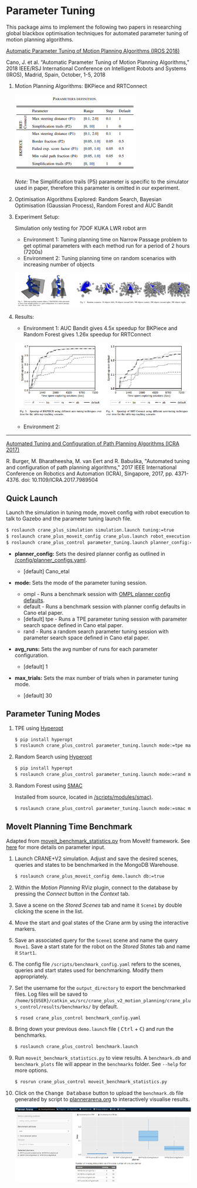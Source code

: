 # Parameter Tuning

This package aims to implement the following two papers in researching global blackbox optimisation techniques for automated parameter tuning of motion planning algorithms. 

[Automatic Parameter Tuning of Motion Planning Algorithms (IROS 2018)](http://homepages.inf.ed.ac.uk/jcanore/pub/2018_iros.pdf) 

Cano, J. et al. “Automatic Parameter Tuning of Motion Planning Algorithms,” 2018 IEEE/RSJ International Conference on Intelligent Robots and Systems (IROS), Madrid, Spain,  October, 1-5, 2018

1.  Motion Planning Algorithms: BKPiece and RRTConnect

    ![](imgs/Canoetal_defaults.png)

    *Note:* The Simplification trails (P5) parameter is specific to the simulator used in paper, therefore this parameter is omitted in our experiment.

2. Optimisation Algorithms Explored: Random Search, Bayesian Optimisation (Gaussian Process),  Random Forest and AUC Bandit

3. Experiment Setup:

    Simulation only testing for 7DOF KUKA LWR robot arm

    - Environment 1: Tuning planning time on Narrow Passage problem to get optimal parameters with each method  run for a period of 2 hours (7200s) 
    - Environment 2: Tuning planning time on random scenarios with increasing number of objects 

    ![](imgs/Canoetal_test_env.png)

4. Results:

    - Environment 1: AUC Bandit gives 4.5x speedup for BKPiece and Random Forest gives 1.26x speedup for RRTConnect

    ![](imgs/Canoetal_results_speedup.png)

    - Environment 2:

    

___

[Automated Tuning and Configuration of Path Planning Algorithms (ICRA 2017)](http://www.factory-in-a-day.eu/wp-content/uploads/2017/08/Automated_Tuning_SMAC_ICRA_2017.pdf)

R. Burger, M. Bharatheesha, M. van Eert and R. Babuška, "Automated tuning and configuration of path planning algorithms," 2017 IEEE International Conference on Robotics and Automation (ICRA), Singapore, 2017, pp. 4371-4376.
doi: 10.1109/ICRA.2017.7989504



## Quick Launch

Launch the simulation in tuning mode, moveit config with robot execution to talk to Gazebo and the parameter tuning launch file.

```bash
$ roslaunch crane_plus_simulation simulation.launch tuning:=true
$ roslaunch crane_plus_moveit_config crane_plus.launch robot_execution:=true
$ roslaunch crane_plus_control parameter_tuning.launch planner_config:=<planner_config> mode:=<mode> avg_runs:=<avg_runs>
```

- **planner_config:** Sets the desired planner config as outlined in [/config/planner_configs.yaml](./config/planner_configs.yaml).
  - [default] Cano_etal
- **mode:** Sets the mode of the parameter tuning session.
  - ompl - Runs a benchmark session with [OMPL planner config defaults](../crane_plus_moveit_config/config/ompl_planning.yaml).
  - default - Runs a benchmark session with planner config defaults in Cano etal paper.
  - [default] tpe -  Runs a TPE parameter tuning session with parameter search space defined in Cano etal paper.
  - rand -  Runs a random search parameter tuning session with parameter search space defined in Cano etal paper.
- **avg_runs:** Sets the avg number of runs for each parameter configuration. 
  - [default] 1

- **max_trials:** Sets the max number of trials when in parameter tuning mode.
  - [default] 30

## Parameter Tuning Modes

1. TPE using [Hyperopt](http://hyperopt.github.io/hyperopt/)

   ```bash
   $ pip install hyperopt
   $ roslaunch crane_plus_control parameter_tuning.launch mode:=tpe max_trials:=30 avg_runs:=1
   ```

1. Random Search using [Hyperopt](http://hyperopt.github.io/hyperopt/)

   ```bash
   $ pip install hyperopt
   $ roslaunch crane_plus_control parameter_tuning.launch mode:=rand max_trials:=30 avg_runs:=1
   ```

1. Random Forest using [SMAC](http://www.cs.ubc.ca/labs/beta/Projects/SMAC/v2.10.03/quickstart.html#news)

   Installed from source, located in [/scripts/modules/smac)](/scripts/modules/smac).

   ```bash
   $ roslaunch crane_plus_control parameter_tuning.launch mode:=smac max_trials:=30 avg_runs:=1
   ```

   

   

## MoveIt Planning Time Benchmark

Adapted from [moveit_benchmark_statistics.py](https://github.com/ros-planning/moveit/blob/melodic-devel/moveit_ros/benchmarks/scripts/moveit_benchmark_statistics.py) from MoveIt! framework. See [here](http://docs.ros.org/kinetic/api/moveit_tutorials/html/doc/benchmarking/benchmarking_tutorial.html) for more details on parameter input.

1. Launch CRANE+V2 simulation. Adjust and save the desired scenes, queries and states to be benchmarked in the MongoDB Warehouse.

    ```bash 
    $ roslaunch crane_plus_moveit_config demo.launch db:=true
    ```

2. Within the *Motion Planning* RViz plugin, connect to the database by pressing the *Connect* button in the *Context* tab.

3. Save a scene on the *Stored Scenes* tab and name it `Scene1` by double clicking the scene in the list.

4. Move the start and goal states of the Crane arm by using the interactive markers.

5. Save an associated query for the `Scene1` scene and name the query `Move1`. Save a start state for the robot on the *Stored States* tab and name it `Start1`. 

6. The config file `/scripts/benchmark_config.yaml` refers to the scenes, queries and start states used for benchmarking. Modify them appropriately.

7. Set the username for the `output_directory` to export the benchmarked files. Log files will be saved to `/home/${USER}/catkin_ws/src/crane_plus_v2_motion_planning/crane_plus_control/results/benchmarks/` by default. 

    ```bash
    $ rosed crane_plus_control benchmark_config.yaml
    ```

8. Bring down your previous `demo.launch` file ( <kbd>Ctrl</kbd> + <kbd>C</kbd>) and run the benchmarks. 

    ```bash
    $ roslaunch crane_plus_control benchmark.launch 
    ```

9. Run `moveit_benchmark_statistics.py`  to view results. A `benchmark.db`  and `benchmark_plots` file will appear in the `benchmarks` folder. See `--help` for more options.

    ```bash
    $ rosrun crane_plus_control moveit_benchmark_statistics.py 
    ```

10. Click on the <kbd>Change Database</kbd> button to upload the `benchmark.db` file generated by script to [plannerarena.org](http://plannerarena.org/) to interactively visualise results. 

    ![](imgs/plannerarena.png)


